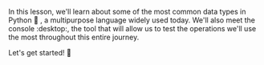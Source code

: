 In this lesson, we'll learn about some of the most common data types in Python :snake: , a multipurpose language widely used today. We'll also meet the console :desktop:, the tool that will allow us to test the operations we'll use the most throughout this entire journey.

Let's get started! :star_struck:
